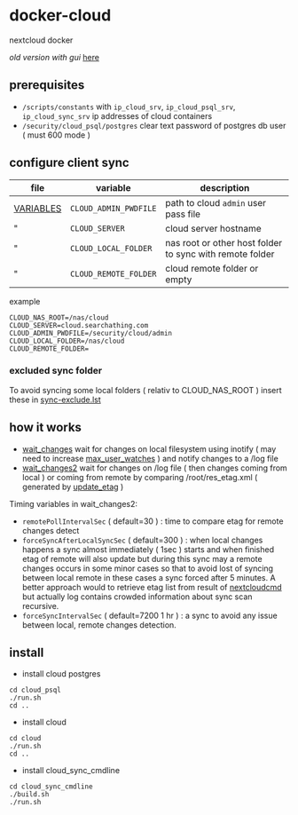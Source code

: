 # docker-cloud

nextcloud docker

*old version with gui* [here](https://github.com/devel0/docker-cloud/tree/85370dc6a08002e2ba1011599a4bb974b09bfd1d)

## prerequisites

- `/scripts/constants` with `ip_cloud_srv`, `ip_cloud_psql_srv`, `ip_cloud_sync_srv` ip addresses of cloud containers
- `/security/cloud_psql/postgres` clear text password of postgres db user ( must 600 mode )

## configure client sync

| file | variable | description |
|---|---|---|
| [VARIABLES](VARIABLES) | `CLOUD_ADMIN_PWDFILE` | path to cloud `admin` user pass file |
| " | `CLOUD_SERVER` | cloud server hostname |
| " | `CLOUD_LOCAL_FOLDER` | nas root or other host folder to sync with remote folder | 
| " | `CLOUD_REMOTE_FOLDER` | cloud remote folder or empty |

example

```
CLOUD_NAS_ROOT=/nas/cloud
CLOUD_SERVER=cloud.searchathing.com
CLOUD_ADMIN_PWDFILE=/security/cloud/admin
CLOUD_LOCAL_FOLDER=/nas/cloud
CLOUD_REMOTE_FOLDER=
```

### excluded sync folder

To avoid syncing some local folders ( relativ to CLOUD_NAS_ROOT ) insert these in [sync-exclude.lst](cloud_sync_cmdline/imgdata/sync-exclude.lst)

## how it works

- [wait_changes](cloud_sync_cmdline/imgdata/wait_changes) wait for changes on local filesystem using inotify ( may need to increase [max_user_watches](https://github.com/devel0/knowledge/blob/697060acd63ce9172f0e49bc8a9bfea296b50a14/doc/tune-inotify.md) ) and notify changes to a /log file
- [wait_changes2](cloud_sync_cmdline/imgdata/wait_changes2) wait for changes on /log file ( then changes coming from local ) or coming from remote by comparing /root/res_etag.xml ( generated by [update_etag](cloud_sync_cmdline/imgdata/update_etag) )

Timing variables in wait_changes2:
- `remotePollIntervalSec` ( default=30 ) : time to compare etag for remote changes detect
- `forceSyncAfterLocalSyncSec` ( default=300 ) : when local changes happens a sync almost immediately ( 1sec ) starts and when finished etag of remote will also update but during this sync may a remote changes occurs in some minor cases so that to avoid lost of syncing between local remote in these cases a sync forced after 5 minutes. A better approach would to retrieve etag list from result of [nextcloudcmd](https://github.com/nextcloud/desktop) but actually log contains crowded information about sync scan recursive.
- `forceSyncIntervalSec` ( default=7200 1 hr ) : a sync to avoid any issue between local, remote changes detection.

## install

- install cloud postgres

```
cd cloud_psql
./run.sh
cd ..
```

- install cloud

```
cd cloud
./run.sh
cd ..
```

- install cloud_sync_cmdline

```
cd cloud_sync_cmdline
./build.sh
./run.sh
```
